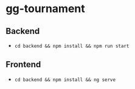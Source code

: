 # gg-tournament

## Backend

- `cd backend && npm install && npm run start`

## Frontend

- `cd backend && npm install && ng serve`
